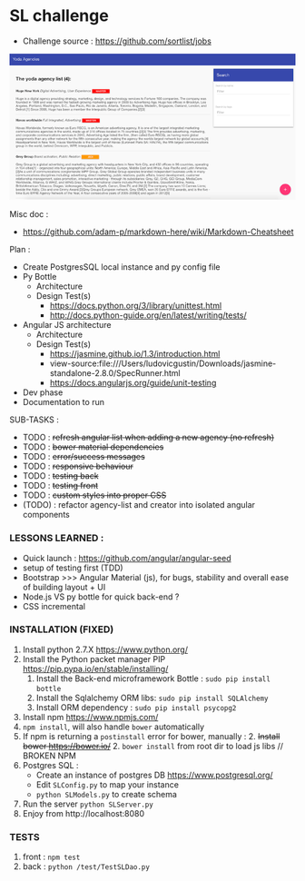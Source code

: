 SL challenge
============

* Challenge source : https://github.com/sortlist/jobs

![alt text](screenshot.png  "Screenshot")


Misc doc :
* https://github.com/adam-p/markdown-here/wiki/Markdown-Cheatsheet


Plan :
* Create PostgresSQL local instance and py config file
* Py Bottle
    * Architecture
    * Design Test(s)
        * https://docs.python.org/3/library/unittest.html
        * http://docs.python-guide.org/en/latest/writing/tests/
* Angular JS architecture
    * Architecture
    * Design Test(s)
        * https://jasmine.github.io/1.3/introduction.html
        * view-source:file:///Users/ludovicgustin/Downloads/jasmine-standalone-2.8.0/SpecRunner.html
        * https://docs.angularjs.org/guide/unit-testing
* Dev phase
* Documentation to run

SUB-TASKS :
* TODO : ~~refresh angular list when adding a new agency (no refresh)~~
* TODO : ~~bower material dependencies~~
* TODO : ~~error/success messages~~
* TODO : ~~responsive behaviour~~
* TODO : ~~testing back~~
* TODO : ~~testing front~~
* TODO : ~~custom styles into proper CSS~~
* (TODO) : refactor agency-list and creator into isolated angular components

### LESSONS LEARNED :
- Quick launch : https://github.com/angular/angular-seed
- setup of testing first (TDD)
- Bootstrap >>> Angular Material (js), for bugs, stability and overall ease of building layout + UI
- Node.js VS py bottle for quick back-end ?
- CSS incremental

### INSTALLATION (FIXED)
1. Install python 2.7.X https://www.python.org/
1. Install the Python packet manager PIP https://pip.pypa.io/en/stable/installing/
    1. Install the Back-end microframework Bottle : `sudo pip install bottle`
    1. Install the Sqlalchemy ORM libs: `sudo pip install SQLAlchemy`
    1. Install ORM dependency : `sudo pip install psycopg2`
2. Install npm https://www.npmjs.com/
3. `npm install`, will also handle `bower` automatically
3. If npm is returning a `postinstall` error for bower, manually :
    2. ~~Install bower https://bower.io/~~
    2. `bower install` from root dir to load js libs // BROKEN NPM
4. Postgres SQL :
    * Create an instance of postgres DB https://www.postgresql.org/
    * Edit `SLConfig.py` to map your instance
    * `python SLModels.py` to create schema
5. Run the server `python SLServer.py`
6. Enjoy from http://localhost:8080

### TESTS
1. front : `npm test`
2. back : `python /test/TestSLDao.py`
